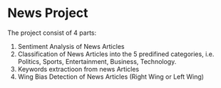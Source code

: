 # News Project
The project consist of 4 parts:
1. Sentiment Analysis of News Articles
2. Classification of News Articles into the 5 predifined categories, i.e. Politics, Sports, Entertainment, Business, Technology.
3. Keywords extractioon from news Articles
4. Wing Bias Detection of News Articles (Right Wing or Left Wing)
